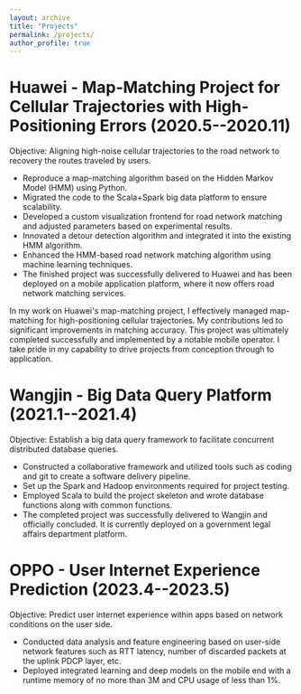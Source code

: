 ```yaml
---
layout: archive
title: "Projects"
permalink: /projects/
author_profile: true
---
```


Huawei - Map-Matching Project for Cellular Trajectories with High-Positioning Errors (2020.5--2020.11)
==========
Objective: Aligning high-noise cellular trajectories to the road network to recovery the routes traveled by users.

- Reproduce a map-matching algorithm based on the Hidden Markov Model (HMM) using Python.
- Migrated the code to the Scala+Spark big data platform to ensure scalability.
- Developed a custom visualization frontend for road network matching and adjusted parameters based on experimental results.
- Innovated a detour detection algorithm and integrated it into the existing HMM algorithm.
- Enhanced the HMM-based road network matching algorithm using machine learning techniques.
- The finished project was successfully delivered to Huawei and has been deployed on a mobile application platform, where it now offers road network matching services.

In my work on Huawei's map-matching project, I effectively managed map-matching for high-positioning cellular trajectories. My contributions led to significant improvements in matching accuracy. This project was ultimately completed successfully and implemented by a notable mobile operator. I take pride in my capability to drive projects from conception through to application.


Wangjin - Big Data Query Platform (2021.1--2021.4)
========
Objective: Establish a big data query framework to facilitate concurrent distributed database queries.

- Constructed a collaborative framework and utilized tools such as coding and git to create a software delivery pipeline.
- Set up the Spark and Hadoop environments required for project testing.
- Employed Scala to build the project skeleton and wrote database functions along with common functions.
- The completed project was successfully delivered to Wangjin and officially concluded. It is currently deployed on a government legal affairs department platform.

OPPO - User Internet Experience Prediction (2023.4--2023.5)
========
Objective: Predict user internet experience within apps based on network conditions on the user side.

- Conducted data analysis and feature engineering based on user-side network features such as RTT latency, number of discarded packets at the uplink PDCP layer, etc.
- Deployed integrated learning and deep models on the mobile end with a runtime memory of no more than 3M and CPU usage of less than 1%.

